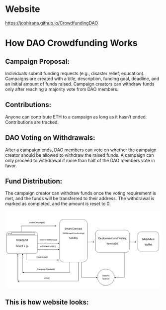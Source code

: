 # Website

https://joohirana.github.io/CrowdfundingDAO

# How DAO Crowdfunding Works

## Campaign Proposal: 

Individuals submit funding requests (e.g., disaster relief, education). Campaigns are created with a title, description, funding goal, deadline, and an initial amount of funds raised. Campaign creators can withdraw funds only after reaching a majority vote from DAO members.

## Contributions:
Anyone can contribute ETH to a campaign as long as it hasn’t ended. Contributions are tracked.

## DAO Voting on Withdrawals:
After a campaign ends, DAO members can vote on whether the campaign creator should be allowed to withdraw the raised funds. A campaign can only proceed to withdrawal if more than half of the DAO members vote in favor.

## Fund Distribution:
The campaign creator can withdraw funds once the voting requirement is met, and the funds will be transferred to their address. The withdrawal is marked as completed, and the amount is reset to 0.

![Flowchart.png](https://github.com/joohirana/CrowdfundingDAO/blob/main/Flowchart.png)

## This is how website looks:
